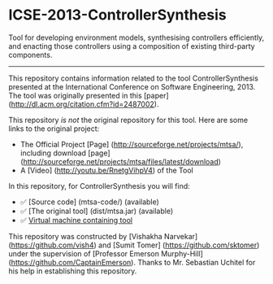 # ICSE-2013-ControllerSynthesis
Tool for developing environment models, synthesising controllers efficiently, and enacting those controllers using a composition of existing third-party components.

***

This repository contains information related to the tool ControllerSynthesis presented at the International Conference on Software Engineering, 2013. The tool was originally presented in this [paper] (http://dl.acm.org/citation.cfm?id=2487002).

This repository _is not_ the original repository for this tool. Here are some links to the original project:
  - The Official Project [Page] (http://sourceforge.net/projects/mtsa/), including download [page] (http://sourceforge.net/projects/mtsa/files/latest/download)
  - A [Video] (http://youtu.be/RnetgVihpV4) of the Tool  

In this repository, for ControllerSynthesis you will find:
  - :white_check_mark: [Source code] (mtsa-code/) (available)
  - :white_check_mark: [The original tool] (dist/mtsa.jar) (available)
  - :white_check_mark: [Virtual machine containing tool](http://go.ncsu.edu/SE-tool-VMs)

This repository was constructed by [Vishakha Narvekar] (https://github.com/vish4) and [Sumit Tomer] (https://github.com/sktomer) under the supervision of [Professor Emerson Murphy-Hill] (https://github.com/CaptainEmerson). Thanks to Mr. Sebastian Uchitel for his help in establishing this repository.
